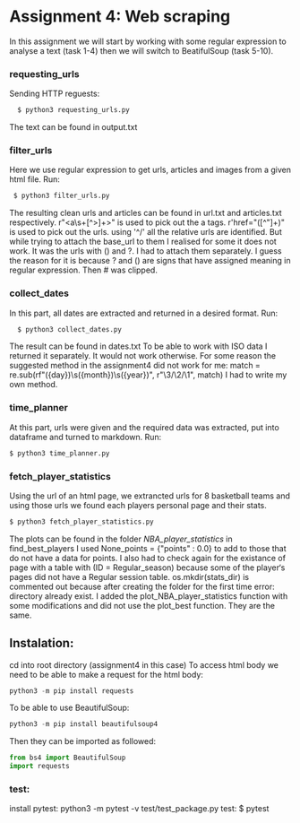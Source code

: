 # Assignment 4: Web scraping
In this assignment we will start by working with some regular expression to analyse a text (task 1-4) then we will switch to BeatifulSoup (task 5-10).



### requesting_urls
Sending HTTP reguests:

```python
  $ python3 requesting_urls.py
```
The text can be found in output.txt


### filter_urls
Here we use regular expression to get urls, articles and images from a given html file.
Run:
 ```python
  $ python3 filter_urls.py 
 ```
The resulting clean urls and articles can be found in url.txt and articles.txt respectively.
r"<a\s+[^>]+>" is used to pick out the a tags.
r'href="([^"]+)" is used to pick out the urls.
using '^/' all the relative urls are identified. But while trying to attach the base_url to them I realised for some it does not work. It was the urls with () and ?. I had to attach them separately. I guess the reason for it is because ? and () are signs that have assigned meaning in regular expression.
Then # was clipped.

### collect_dates
In this part, all dates are extracted and returned in a desired format.
Run: 
  
```python
  $ python3 collect_dates.py
``` 
The result can be found in dates.txt
To be able to work with ISO data I returned it separately. It would not work otherwise.
For some reason the suggested method in the assignment4 did not work for me: match = re.sub(rf"({day})\s({month})\s({year})", r"\3/\2/\1", match)
I had to write my own method.

### time_planner
At this part, urls were given and the required data was extracted, put into dataframe and turned to markdown.
Run:
```python
$ python3 time_planner.py
```
### fetch_player_statistics
Using the url of an html page, we extrancted urls for 8 basketball teams and using those urls we found each players personal page and their stats.
```python
$ python3 fetch_player_statistics.py
```
The plots can be found in the folder *NBA_player_statistics*
in find_best_players I used None_points = {"points" : 0.0} to add to those that do not have a data for points. I also had to check again for the existance of page with a table with (ID = Regular_season) because some of the player‘s pages did not have a Regular session table.
os.mkdir(stats_dir) is commented out because after creating the folder for the first time error: directory already exist.
I added the plot_NBA_player_statistics function with some modifications and did not use the plot_best function. They are the same.

## Instalation:
cd into root directory (assignment4 in this case)
To access html body we need to be able to make a request for the html body:
```python
python3 -m pip install requests
```
To be able to use BeautifulSoup:
```python
python3 -m pip install beautifulsoup4
```
Then they can be imported as followed:
```python
from bs4 import BeautifulSoup
import requests
```

### test:
install pytest:
python3 -m pytest -v test/test_package.py
test:
$ pytest

